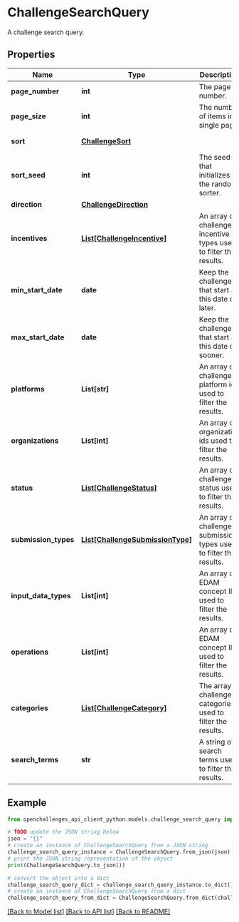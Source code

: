 # ChallengeSearchQuery

A challenge search query.

## Properties

Name | Type | Description | Notes
------------ | ------------- | ------------- | -------------
**page_number** | **int** | The page number. | [optional] [default to 0]
**page_size** | **int** | The number of items in a single page. | [optional] [default to 100]
**sort** | [**ChallengeSort**](ChallengeSort.md) |  | [optional] [default to ChallengeSort.RELEVANCE]
**sort_seed** | **int** | The seed that initializes the random sorter. | [optional] 
**direction** | [**ChallengeDirection**](ChallengeDirection.md) |  | [optional] 
**incentives** | [**List[ChallengeIncentive]**](ChallengeIncentive.md) | An array of challenge incentive types used to filter the results. | [optional] 
**min_start_date** | **date** | Keep the challenges that start at this date or later. | [optional] 
**max_start_date** | **date** | Keep the challenges that start at this date or sooner. | [optional] 
**platforms** | **List[str]** | An array of challenge platform ids used to filter the results. | [optional] 
**organizations** | **List[int]** | An array of organization ids used to filter the results. | [optional] 
**status** | [**List[ChallengeStatus]**](ChallengeStatus.md) | An array of challenge status used to filter the results. | [optional] 
**submission_types** | [**List[ChallengeSubmissionType]**](ChallengeSubmissionType.md) | An array of challenge submission types used to filter the results. | [optional] 
**input_data_types** | **List[int]** | An array of EDAM concept ID used to filter the results. | [optional] 
**operations** | **List[int]** | An array of EDAM concept ID used to filter the results. | [optional] 
**categories** | [**List[ChallengeCategory]**](ChallengeCategory.md) | The array of challenge categories used to filter the results. | [optional] 
**search_terms** | **str** | A string of search terms used to filter the results. | [optional] 

## Example

```python
from openchallenges_api_client_python.models.challenge_search_query import ChallengeSearchQuery

# TODO update the JSON string below
json = "{}"
# create an instance of ChallengeSearchQuery from a JSON string
challenge_search_query_instance = ChallengeSearchQuery.from_json(json)
# print the JSON string representation of the object
print(ChallengeSearchQuery.to_json())

# convert the object into a dict
challenge_search_query_dict = challenge_search_query_instance.to_dict()
# create an instance of ChallengeSearchQuery from a dict
challenge_search_query_from_dict = ChallengeSearchQuery.from_dict(challenge_search_query_dict)
```
[[Back to Model list]](../README.md#documentation-for-models) [[Back to API list]](../README.md#documentation-for-api-endpoints) [[Back to README]](../README.md)



